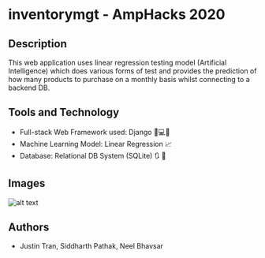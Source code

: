 # inventorymgt - AmpHacks 2020

## Description
This web application uses linear regression testing model (Artificial Intelligence) which does various forms of test and provides the prediction of how many products to purchase on a monthly basis whilst connecting to a backend DB.

## Tools and Technology
* Full-stack Web Framework used: Django 🐍💻😏
* Machine Learning Model: Linear Regression 📈
* Database: Relational DB System (SQLite) 🔃 🔧

## Images
![alt text](https://github.com/siddharthpathak/inventorymgt/blob/main/InventoryMan.png?raw=true)

## Authors
* Justin Tran, Siddharth Pathak, Neel Bhavsar



